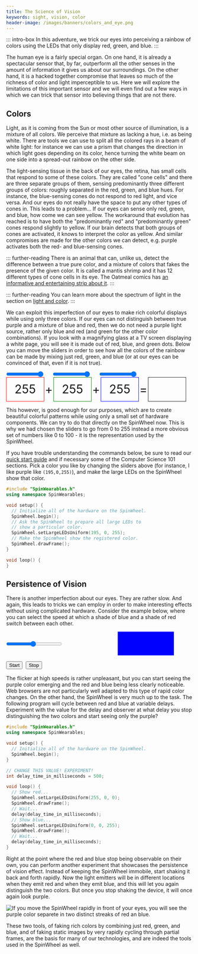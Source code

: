 ```yaml
---
title: The Science of Vision
keywords: sight, vision, color
header-image: /images/banners/colors_and_eye.png 
---
```


::: intro-box
In this adventure, we trick our eyes into perceiving a rainbow of colors using the LEDs that only display red, green, and blue.
:::

The human eye is a fairly special organ. On one hand, it is already a spectacular sensor that, by far, outperform all the other senses in the amount of information it gives us about our surroundings. On the other hand, it is a hacked together compromise that leaves so much of the richness of color and light imperceptible to us. Here we will explore the limitations of this important sensor and we will even find out a few ways in which we can trick that sensor into believing things that are not there.

## Colors

Light, as it is coming from the Sun or most other source of illumination, is a mixture of all colors. We perceive that mixture as lacking a hue, i.e. as being white. There are tools we can use to split all the colored rays in a beam of white light: for instance we can use a prism that changes the direction in which light goes depending on its color, hence turning the white beam on one side into a spread-out rainbow on the other side.

The light-sensing tissue in the back of our eyes, the retina, has small cells that respond to some of these colors. They are called "cone cells" and there are three separate groups of them, sensing predominantly three different groups of colors: roughly separated in the red, green, and blue hues. For instance, the blue-sensing cones do not respond to red light, and vice versa. And our eyes do not really have the space to put any other types of cones in. This leads to a problem... If our eyes can sense only red, green, and blue, how come we can see yellow. The workaround that evolution has reached is to have both the "predominantly red" and "predominantly green" cones respond slightly to yellow. If our brain detects that both groups of cones are activated, it knows to interpret the color as yellow. And similar compromises are made for the other colors we can detect, e.g. purple activates both the red- and blue-sensing cones.

::: further-reading
There is an animal that can, unlike us, detect the difference between a true pure color, and a mixture of colors that fakes the presence of the given color. It is called a mantis shrimp and it has 12 different types of cone cells in its eye. The Oatmeal comics has [an informative and entertaining strip about it](https://theoatmeal.com/comics/mantis_shrimp).
:::

::: further-reading
You can learn more about the spectrum of light in the section on [light and color](/lightandcolor).
:::

We can exploit this imperfection of our eyes to make rich colorful displays while using only three colors. If our eyes can not distinguish between true purple and a mixture of blue and red, then we do not need a purple light source, rather only blue and red (and green for the other color combinations). If you look with a magnifying glass at a TV screen displaying a white page, you will see it is made out of red, blue, and green dots. Below you can move the sliders in order to see how all the colors of the rainbow can be made by mixing just red, green, and blue (or at our eyes can be convinced of that, even if it is not true).

<style>
#colortests {
  font-size: 2rem;
  text-shadow:
    -1px -1px 0 white,
    1px -1px 0  white,
    -1px 1px 0  white,
    1px 1px 0   white;
}
#colortests input {
  width: 20%;
  margin: 0;
}
#colortests span {
  display: inline-block;
  text-align: center;
  vertical-align: middle;
}
#colortests .spacer {
  width:5%;
}
#colortests .vis {
  width: 20%;
  height: 2em;
  line-height: 2em;
  border: solid 1px;
}
#redshow {border-color: red !important;}
#greenshow {border-color: green !important;}
#blueshow {border-color: blue !important;}
</style>
<div id="colortests">
<div><input type="range" min="0" max="255" value="255" id="red"><span class="spacer"></span><input type="range" min="0" max="255" value="255" id="green"><span class="spacer"></span><input type="range" min="0" max="255" value="255" id="blue"></div>
<div><span class="vis" id="redshow">255</span><span class="spacer">+</span><span class="vis" id="greenshow">255</span><span class="spacer">+</span><span class="vis" id="blueshow">255</span><span class="spacer">=</span><span class="vis" id="rgbshow">&nbsp;</span></div>
<script>
function changeColor(){
  var r = document.getElementById("red").value;
  var g = document.getElementById("green").value;
  var b = document.getElementById("blue").value;
  document.getElementById("rgbshow").style["background-color"]=`rgb(${r},${g},${b})`;
  document.getElementById("redshow").innerHTML=r;
  document.getElementById("redshow").style["background-color"]=`rgba(255,0,0,${r/255})`;
  document.getElementById("greenshow").innerHTML=g;
  document.getElementById("greenshow").style["background-color"]=`rgba(0,255,0,${g/255})`;
  document.getElementById("blueshow").innerHTML=b;
  document.getElementById("blueshow").style["background-color"]=`rgba(0,0,255,${b/255})`;
}
document.getElementById("red").oninput = changeColor;
document.getElementById("green").oninput = changeColor;
document.getElementById("blue").oninput = changeColor;
changeColor();
</script>
</div>

This however, is good enough for our purposes, which are to create beautiful colorful patterns while using only a small set of hardware components. We can try to do that directly on the SpinWheel now. This is why we had chosen the sliders to go from 0 to 255 instead a more obvious set of numbers like 0 to 100 - it is the representation used by the SpinWheel.

If you have trouble understanding the commands below, be sure to read our [quick start guide](/quickstart) and if necessary some of the Computer Science 101 sections. Pick a color you like by changing the sliders above (for instance, I like purple like `(195,0,255)`), and make the large LEDs on the SpinWheel show that color.

```cpp
#include "SpinWearables.h"
using namespace SpinWearables;

void setup() {
  // Initialize all of the hardware on the SpinWheel.
  SpinWheel.begin();
  // Ask the SpinWheel to prepare all large LEDs to
  // show a particular color.
  SpinWheel.setLargeLEDsUniform(195, 0, 255);
  // Make the SpinWheel show the registered color.
  SpinWheel.drawFrame();
}

void loop() {
}
```

## Persistence of Vision

There is another imperfection about our eyes. They are rather slow. And again, this leads to tricks we can employ in order to make interesting effects without using complicated hardware. Consider the example below, where you can select the speed at which a shade of blue and a shade of red switch between each other.

<style>
#povtests {
  font-size: 2rem;
  text-shadow:
    -1px -1px 0 white,
    1px -1px 0  white,
    -1px 1px 0  white,
    1px 1px 0   white;
}
#povtests input {
  width: 30%;
  margin: 0;
}
#povtests span {
  display: inline-block;
  text-align: center;
  vertical-align: middle;
}
#povtests .vis {
  width: 30%;
  height: 2em;
  line-height: 2em;
}
#povshow {
  background-color: red;
  animation-name: flicker;
  animation-duration: 1s;
  animation-iteration-count: infinite;
  animation-timing-function: step-start;
  animation-play-state: paused;
}
@keyframes flicker {
  0%   {background-color: red;}
  50% {background-color: blue;}
}
</style>
<div id="povtests">
<div><input type="range" min="80" max="2000" value="1000" id="time"><span class="vis" id="timeshow"></span><span class="vis" id="povshow">&nbsp;</span></div>
<button id="start">Start</button>
<button id="stop">Stop</button>
<script>
var t = document.getElementById("time").value;
var squarestyle = document.getElementById("povshow").style;
function getT(){
  t = document.getElementById("time").value;
  document.getElementById("timeshow").innerHTML = `${t}ms`;
  squarestyle["animation-duration"] = `${t/1000}s`;
}
function startCycle(){
  squarestyle["animation-play-state"]="running";
}
function stopCycle(){
  squarestyle["animation-play-state"]="paused";
}
document.getElementById("time").oninput = getT;
document.getElementById("start").onclick = startCycle;
document.getElementById("stop").onclick = stopCycle;
getT();
</script>
</div>

The flicker at high speeds is rather unpleasant, but you can start seeing the purple color emerging and the red and blue being less clearly noticeable. Web browsers are not particularly well adapted to this type of rapid color changes. On the other hand, the SpinWheel is very much up to the task. The following program will cycle between red and blue at variable delays. Experiment with the value for the delay and observer at what delay you stop distinguishing the two colors and start seeing only the purple?

```cpp
#include "SpinWearables.h"
using namespace SpinWearables;

void setup() {
  // Initialize all of the hardware on the SpinWheel.
  SpinWheel.begin();
}

// CHANGE THIS VALUE! EXPERIMENT!
int delay_time_in_milliseconds = 500;

void loop() {
  // Show red...
  SpinWheel.setLargeLEDsUniform(255, 0, 0);
  SpinWheel.drawFrame();
  // Wait...
  delay(delay_time_in_milliseconds);
  // Show blue...
  SpinWheel.setLargeLEDsUniform(0, 0, 255);
  SpinWheel.drawFrame();
  // Wait...
  delay(delay_time_in_milliseconds);  
}
```

Right at the point where the red and blue stop being observable on their own, you can perform another experiment that showcases the persistence of vision effect. Instead of keeping the SpinWheel immobile, start shaking it back and forth rapidly. Now the light emitters will be in different locations when they emit red and when they emit blue, and this will let you again distinguish the two colors. But once you stop shaking the device, it will once again look purple.

![If you move the SpinWheel rapidly in front of your eyes, you will see the purple color separete in two distinct streaks of red an blue.](/images/bookpics/fast_pov_streak.jpg "Picture of a fast-moving SpinWheel")

These two tools, of faking rich colors by combining just red, green, and blue, and of faking static images by very rapidly cycling through partial frames, are the basis for many of our technologies, and are indeed the tools used in the SpinWheel as well.
